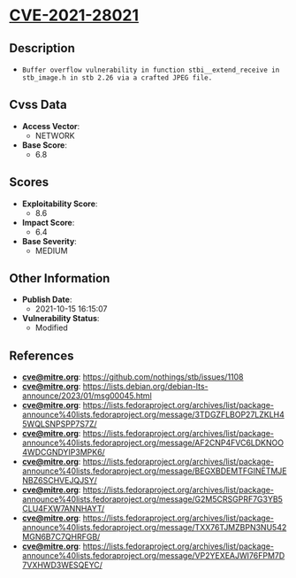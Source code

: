
# [CVE-2021-28021](https://cve.mitre.org/cgi-bin/cvename.cgi?name=CVE-2021-28021)

## Description

- `Buffer overflow vulnerability in function stbi__extend_receive in stb_image.h in stb 2.26 via a crafted JPEG file.`

## Cvss Data

- **Access Vector**:
  - NETWORK
- **Base Score**:
  - 6.8

## Scores

- **Exploitability Score**:
  - 8.6
- **Impact Score**:
  - 6.4
- **Base Severity**:
  - MEDIUM

## Other Information

- **Publish Date**:
  - 2021-10-15 16:15:07
- **Vulnerability Status**:
  - Modified

## References

- **cve@mitre.org**: https://github.com/nothings/stb/issues/1108
- **cve@mitre.org**: https://lists.debian.org/debian-lts-announce/2023/01/msg00045.html
- **cve@mitre.org**: https://lists.fedoraproject.org/archives/list/package-announce%40lists.fedoraproject.org/message/3TDGZFLBOP27LZKLH45WQLSNPSPP7S7Z/
- **cve@mitre.org**: https://lists.fedoraproject.org/archives/list/package-announce%40lists.fedoraproject.org/message/AF2CNP4FVC6LDKNOO4WDCGNDYIP3MPK6/
- **cve@mitre.org**: https://lists.fedoraproject.org/archives/list/package-announce%40lists.fedoraproject.org/message/BEGXBDEMTFGINETMJENBZ6SCHVEJQJSY/
- **cve@mitre.org**: https://lists.fedoraproject.org/archives/list/package-announce%40lists.fedoraproject.org/message/G2M5CRSGPRF7G3YB5CLU4FXW7ANNHAYT/
- **cve@mitre.org**: https://lists.fedoraproject.org/archives/list/package-announce%40lists.fedoraproject.org/message/TXX76TJMZBPN3NU542MGN6B7C7QHRFGB/
- **cve@mitre.org**: https://lists.fedoraproject.org/archives/list/package-announce%40lists.fedoraproject.org/message/VP2YEXEAJWI76FPM7D7VXHWD3WESQEYC/
